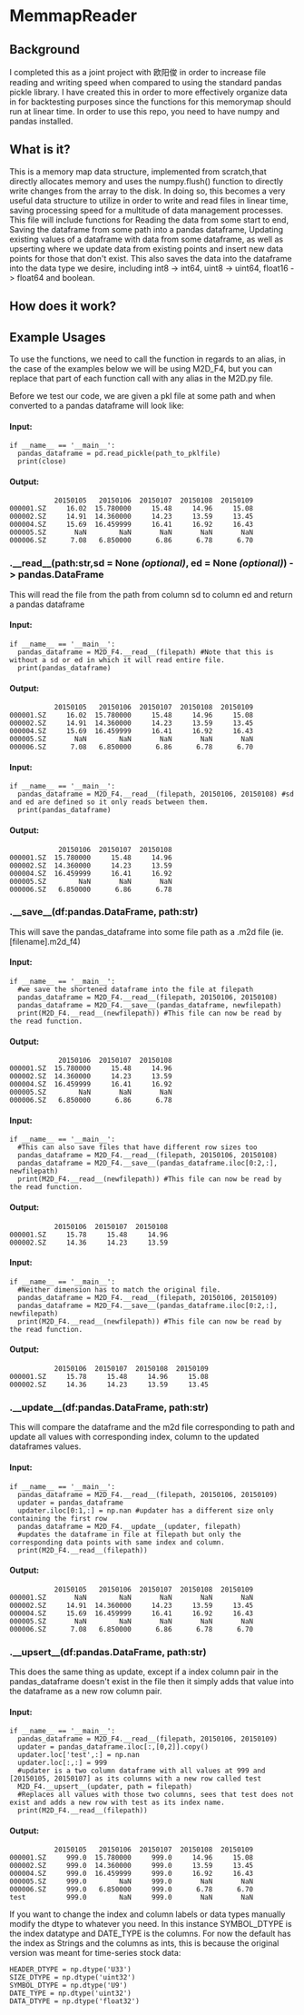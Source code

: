 # MemmapReader
## Background

I completed this as a joint project with 欧阳俊 in order to increase file reading and writing speed when compared to using the standard pandas pickle library. I have created this in order to more effectively organize data in for backtesting purposes since the functions for this memorymap should run at linear time. In order to use this repo, you need to have numpy and pandas installed.

## What is it?

This is a memory map data structure, implemented from scratch,that directly allocates memory and uses the numpy.flush() function to directly write changes from the array to the disk. In doing so, this becomes a very useful data structure to utilize in order to write and read files in linear time, saving processing speed for a multitude of data management processes. This file will include functions for Reading the data from some start to end, Saving the dataframe from some path into a pandas dataframe, Updating existing values of a dataframe with data from some dataframe, as well as upserting where we update data from existing points and insert new data points for those that don't exist. This also saves the data into the dataframe into the data type we desire, including int8 -> int64, uint8 -> uint64, float16 -> float64 and boolean.

## How does it work?

## Example Usages
To use the functions, we need to call the function in regards to an alias, in the case of the examples below we will be using M2D_F4, but you can replace that part of each function call with any alias in the M2D.py file.

Before we test our code, we are given a pkl file at some path and when converted to a pandas dataframe will look like:
#### Input:
```
if __name__ == '__main__':
  pandas_dataframe = pd.read_pickle(path_to_pklfile)
  print(close)
```
#### Output:
```
           20150105   20150106  20150107  20150108  20150109
000001.SZ     16.02  15.780000     15.48     14.96     15.08
000002.SZ     14.91  14.360000     14.23     13.59     13.45
000004.SZ     15.69  16.459999     16.41     16.92     16.43
000005.SZ       NaN        NaN       NaN       NaN       NaN
000006.SZ      7.08   6.850000      6.86      6.78      6.70
```

### .\_\_read__(path:str,sd = None *(optional)*, ed = None *(optional)*) -> pandas.DataFrame
This will read the file from the path from column sd to column ed and return a pandas dataframe

#### Input:
```
if __name__ == '__main__':
  pandas_dataframe = M2D_F4.__read__(filepath) #Note that this is without a sd or ed in which it will read entire file.
  print(pandas_dataframe)
```
#### Output:
```
           20150105   20150106  20150107  20150108  20150109
000001.SZ     16.02  15.780000     15.48     14.96     15.08
000002.SZ     14.91  14.360000     14.23     13.59     13.45
000004.SZ     15.69  16.459999     16.41     16.92     16.43
000005.SZ       NaN        NaN       NaN       NaN       NaN
000006.SZ      7.08   6.850000      6.86      6.78      6.70
```

#### Input:
```
if __name__ == '__main__':
  pandas_dataframe = M2D_F4.__read__(filepath, 20150106, 20150108) #sd and ed are defined so it only reads between them.
  print(pandas_dataframe)
```
#### Output:
```
            20150106  20150107  20150108
000001.SZ  15.780000     15.48     14.96
000002.SZ  14.360000     14.23     13.59
000004.SZ  16.459999     16.41     16.92
000005.SZ        NaN       NaN       NaN
000006.SZ   6.850000      6.86      6.78
```

### .\_\_save__(df:pandas.DataFrame, path:str)
This will save the pandas_dataframe into some file path as a .m2d file (ie. [filename].m2d_f4)
#### Input:
```
if __name__ == '__main__':
  #we save the shortened dataframe into the file at filepath 
  pandas_dataframe = M2D_F4.__read__(filepath, 20150106, 20150108) 
  pandas_dataframe = M2D_F4.__save__(pandas_dataframe, newfilepath) 
  print(M2D_F4.__read__(newfilepath)) #This file can now be read by the read function.
```
#### Output:
```
            20150106  20150107  20150108
000001.SZ  15.780000     15.48     14.96
000002.SZ  14.360000     14.23     13.59
000004.SZ  16.459999     16.41     16.92
000005.SZ        NaN       NaN       NaN
000006.SZ   6.850000      6.86      6.78
```

#### Input:
```
if __name__ == '__main__':
  #This can also save files that have different row sizes too
  pandas_dataframe = M2D_F4.__read__(filepath, 20150106, 20150108) 
  pandas_dataframe = M2D_F4.__save__(pandas_dataframe.iloc[0:2,:], newfilepath) 
  print(M2D_F4.__read__(newfilepath)) #This file can now be read by the read function.
```
#### Output:
```
           20150106  20150107  20150108
000001.SZ     15.78     15.48     14.96
000002.SZ     14.36     14.23     13.59

```

#### Input:
```
if __name__ == '__main__':
  #Neither dimension has to match the original file.
  pandas_dataframe = M2D_F4.__read__(filepath, 20150106, 20150109) 
  pandas_dataframe = M2D_F4.__save__(pandas_dataframe.iloc[0:2,:], newfilepath) 
  print(M2D_F4.__read__(newfilepath)) #This file can now be read by the read function.
```
#### Output:
```
           20150106  20150107  20150108  20150109
000001.SZ     15.78     15.48     14.96     15.08
000002.SZ     14.36     14.23     13.59     13.45

```

### .\_\_update__(df:pandas.DataFrame, path:str)
This will compare the dataframe and the m2d file corresponding to path and update all values with corresponding index, column to the updated dataframes values.

#### Input:
```
if __name__ == '__main__':
  pandas_dataframe = M2D_F4.__read__(filepath, 20150106, 20150109)
  updater = pandas_dataframe
  updater.iloc[0:1,:] = np.nan #updater has a different size only containing the first row
  pandas_dataframe = M2D_F4.__update__(updater, filepath)
  #updates the dataframe in file at filepath but only the corresponding data points with same index and column.
  print(M2D_F4.__read__(filepath))
```
#### Output:
```
           20150105   20150106  20150107  20150108  20150109
000001.SZ       NaN        NaN       NaN       NaN       NaN
000002.SZ     14.91  14.360000     14.23     13.59     13.45
000004.SZ     15.69  16.459999     16.41     16.92     16.43
000005.SZ       NaN        NaN       NaN       NaN       NaN
000006.SZ      7.08   6.850000      6.86      6.78      6.70
```

### .\_\_upsert__(df:pandas.DataFrame, path:str)
This does the same thing as update, except if a index column pair in the pandas_dataframe doesn't exist in the file then it simply adds that value into the dataframe as a new row column pair.

#### Input:
```
if __name__ == '__main__':
  pandas_dataframe = M2D_F4.__read__(filepath, 20150106, 20150109)
  updater = pandas_dataframe.iloc[:,[0,2]].copy()
  updater.loc['test',:] = np.nan
  updater.loc[:,:] = 999
  #updater is a two column dataframe with all values at 999 and [20150105, 20150107] as its columns with a new row called test
  M2D_F4.__upsert__(updater, path = filepath)
  #Replaces all values with those two columns, sees that test does not exist and adds a new row with test as its index name.
  print(M2D_F4.__read__(filepath))
```
#### Output:
```
           20150105   20150106  20150107  20150108  20150109
000001.SZ     999.0  15.780000     999.0     14.96     15.08
000002.SZ     999.0  14.360000     999.0     13.59     13.45
000004.SZ     999.0  16.459999     999.0     16.92     16.43
000005.SZ     999.0        NaN     999.0       NaN       NaN
000006.SZ     999.0   6.850000     999.0      6.78      6.70
test          999.0        NaN     999.0       NaN       NaN
```

If you want to change the index and column labels or data types manually modify the dtype to whatever you need. In this instance SYMBOL_DTYPE is the index datatype and DATE_TYPE is the columns. For now the default has the index as Strings and the columns as ints, this is because the original version was meant for time-series stock data:

```
HEADER_DTYPE = np.dtype('U33')
SIZE_DTYPE = np.dtype('uint32')
SYMBOL_DTYPE = np.dtype('U9')
DATE_TYPE = np.dtype('uint32')
DATA_DTYPE = np.dtype('float32')
```

